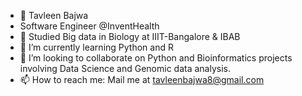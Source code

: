 - 👋 Tavleen Bajwa
- Software Engineer @InventHealth
- 👀 Studied Big data in Biology at IIIT-Bangalore & IBAB
- 🌱 I’m currently learning Python and R
- 💞️ I’m looking to collaborate on Python and Bioinformatics projects involving Data Science and Genomic data analysis.
- 📫 How to reach me: Mail me at tavleenbajwa8@gmail.com 

<!---
tavleenbajwa8/tavleenbajwa8 is a ✨ special ✨ repository because its `README.md` (this file) appears on your GitHub profile.
You can click the Preview link to take a look at your changes.
--->
